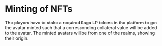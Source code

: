 # Minting of NFTs

The players have to stake a required Saga LP tokens in the platform to get the avatar minted such that a corresponding collateral value will be added to the avatar. The minted avatars will be from one of the realms, showing their origin.
